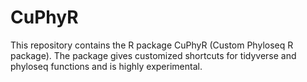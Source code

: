 # CuPhyR

This repository contains the R package CuPhyR (Custom Phyloseq R package). The package gives customized shortcuts for tidyverse and phyloseq functions and is highly experimental.
